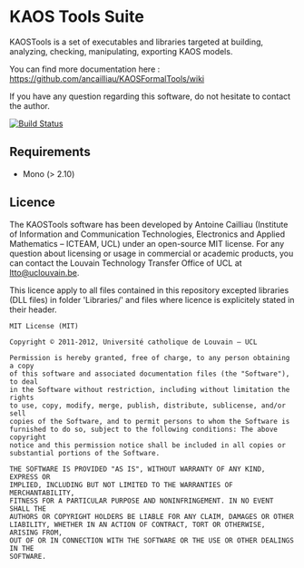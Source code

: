 # KAOS Tools Suite

KAOSTools is a set of executables and libraries targeted at building, analyzing, checking, manipulating, exporting KAOS models.

You can find more documentation here : https://github.com/ancailliau/KAOSFormalTools/wiki

If you have any question regarding this software, do not hesitate to contact the author.

[![Build Status](https://travis-ci.org/ancailliau/KAOSTools.svg?branch=master)](https://travis-ci.org/ancailliau/KAOSTools)

## Requirements

- Mono (> 2.10)

## Licence

The KAOSTools software has been developed by Antoine Cailliau (Institute of 
Information and Communication Technologies, Electronics and Applied Mathematics 
– ICTEAM, UCL) under an open-source MIT license. For any question about 
licensing or usage in commercial or academic products, you can contact the Louvain 
Technology Transfer Office of UCL at ltto@uclouvain.be.

This licence apply to all files contained in this repository excepted 
libraries (DLL files) in folder 'Libraries/' and files where licence is 
explicitely stated in their header.

    MIT License (MIT)
    
    Copyright © 2011-2012, Université catholique de Louvain – UCL

    Permission is hereby granted, free of charge, to any person obtaining a copy
    of this software and associated documentation files (the "Software"), to deal
    in the Software without restriction, including without limitation the rights
    to use, copy, modify, merge, publish, distribute, sublicense, and/or sell
    copies of the Software, and to permit persons to whom the Software is
    furnished to do so, subject to the following conditions: The above copyright
    notice and this permission notice shall be included in all copies or
    substantial portions of the Software.

    THE SOFTWARE IS PROVIDED "AS IS", WITHOUT WARRANTY OF ANY KIND, EXPRESS OR
    IMPLIED, INCLUDING BUT NOT LIMITED TO THE WARRANTIES OF MERCHANTABILITY,
    FITNESS FOR A PARTICULAR PURPOSE AND NONINFRINGEMENT. IN NO EVENT SHALL THE
    AUTHORS OR COPYRIGHT HOLDERS BE LIABLE FOR ANY CLAIM, DAMAGES OR OTHER
    LIABILITY, WHETHER IN AN ACTION OF CONTRACT, TORT OR OTHERWISE, ARISING FROM,
    OUT OF OR IN CONNECTION WITH THE SOFTWARE OR THE USE OR OTHER DEALINGS IN THE
    SOFTWARE.
